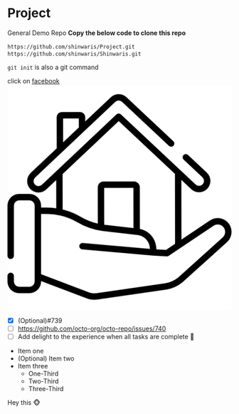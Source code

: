 # Project
General Demo Repo
**Copy the below code to clone this repo**
```
https://github.com/shinwaris/Project.git
https://github.com/shinwaris/Shinwaris.git
```
`git init` is also a git command

click on [facebook](https://www.facebook.com/shahsawood.delta.9)
![SVG](house.png#gh-light-mode-only)
- [x] (Optional)#739
- [ ] https://github.com/octo-org/octo-repo/issues/740
- [ ] Add delight to the experience when all tasks are complete :tada:
* Item one
* (Optional) Item two
* Item three
  * One-Third
  * Two-Third
  * Three-Third

Hey this 🐵
